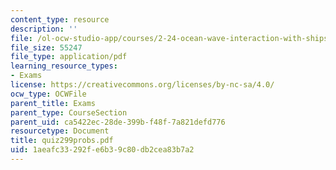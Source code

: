 ```yaml
---
content_type: resource
description: ''
file: /ol-ocw-studio-app/courses/2-24-ocean-wave-interaction-with-ships-and-offshore-energy-systems-13-022-spring-2002/1aeafc33292fe6b39c80db2cea83b7a2_quiz299probs.pdf
file_size: 55247
file_type: application/pdf
learning_resource_types:
- Exams
license: https://creativecommons.org/licenses/by-nc-sa/4.0/
ocw_type: OCWFile
parent_title: Exams
parent_type: CourseSection
parent_uid: ca5422ec-28de-399b-f48f-7a821defd776
resourcetype: Document
title: quiz299probs.pdf
uid: 1aeafc33-292f-e6b3-9c80-db2cea83b7a2
---
```

